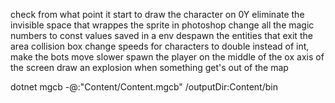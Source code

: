 check from what point it start to draw the character on 0Y
eliminate the invisible space that wrappes the sprite in photoshop
change all the magic numbers to const values saved in a env
despawn the entities that exit the area
collision box
change speeds for characters to double instead of int, make the bots move slower
spawn the player on the middle of the ox axis of the screen
draw an explosion when something get's out of the map


<!-- mgcb-editor Content/Content.mgcb
mgcb -@:"Content/Content.mgcb" /outputDir:Content/bin -->
dotnet mgcb -@:"Content/Content.mgcb" /outputDir:Content/bin